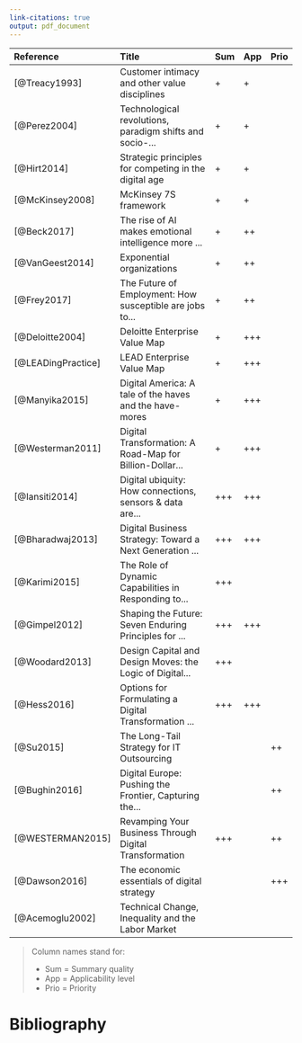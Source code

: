 ```yaml
---
link-citations: true
output: pdf_document
---
```




| Reference          | Title                                                    | Sum | App | Prio |
|:-------------------|:---------------------------------------------------------|:----|:----|:-----|
| [@Treacy1993]      | Customer intimacy and other value disciplines            | +   | +   |      |
| [@Perez2004]       | Technological revolutions, paradigm shifts and socio-... | +   | +   |      |
| [@Hirt2014]        | Strategic principles for competing in the digital age    | +   | +   |      |
| [@McKinsey2008]    | McKinsey 7S framework                                    | +   | +   |      |
| [@Beck2017]        | The rise of AI makes emotional intelligence more ...     | +   | ++  |      |
| [@VanGeest2014]    | Exponential organizations                                | +   | ++  |      |
| [@Frey2017]        | The Future of Employment: How susceptible are jobs to... | +   | ++  |      |
| [@Deloitte2004]    | Deloitte Enterprise Value Map                            | +   | +++ |      |
| [@LEADingPractice] | LEAD Enterprise Value Map                                | +   | +++ |      |
| [@Manyika2015]     | Digital America: A tale of the haves and the have-mores  | +   | +++ |      |
| [@Westerman2011]   | Digital Transformation: A Road-Map for Billion-Dollar... | +   | +++ |      |
| [@Iansiti2014]     | Digital ubiquity: How connections, sensors & data are... | +++ | +++ |      |
| [@Bharadwaj2013]   | Digital Business Strategy: Toward a Next Generation ...  | +++ | +++ |      |
| [@Karimi2015]      | The Role of Dynamic Capabilities in Responding to...     | +++ |     |      |
| [@Gimpel2012]      | Shaping the Future: Seven Enduring Principles for ...    | +++ | +++ |      |
| [@Woodard2013]     | Design Capital and Design Moves: the Logic of Digital... | +++ |     |      |
| [@Hess2016]        | Options for Formulating a Digital Transformation ...     | +++ | +++ |      |
| [@Su2015]          | The Long-Tail Strategy for IT Outsourcing                |     |     | ++   |
| [@Bughin2016]      | Digital Europe: Pushing the Frontier, Capturing the...   |     |     | ++   |
| [@WESTERMAN2015]   | Revamping Your Business Through Digital Transformation   | +++ |     | ++   |
| [@Dawson2016]      | The economic essentials of digital strategy              |     |     | +++  |
| [@Acemoglu2002]    | Technical Change, Inequality and the Labor Market        |     |     |      |



> Column names stand for:
>
> - Sum = Summary quality
> - App = Applicability level
> - Prio = Priority

# Bibliography

